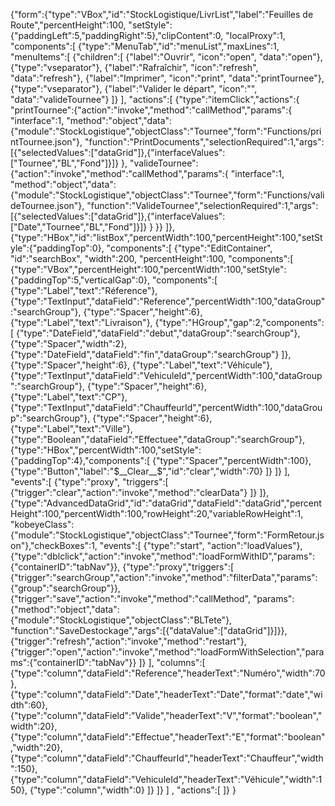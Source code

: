 {"form":{"type":"VBox","id":"StockLogistique/LivrList","label":"Feuilles de Route","percentHeight":100,
"setStyle":{"paddingLeft":5,"paddingRight":5},"clipContent":0,
"localProxy":1,
"components":[
	{"type":"MenuTab","id":"menuList","maxLines":1,
	"menuItems":[
		{"children":[
			{"label":"Ouvrir", "icon":"open", "data":"open"},
			{"type":"vseparator"},
			{"label":"Rafraîchir", "icon":"refresh", "data":"refresh"},
			{"label":"Imprimer", "icon":"print", "data":"printTournee"},
			{"type":"vseparator"},
			{"label":"Valider le départ", "icon":"", "data":"valideTournee"}
		]}
	],
	"actions":[
		{"type":"itemClick","actions":{
			"printTournee":{"action":"invoke","method":"callMethod","params":{
				"interface":1,
				"method":"object","data":{"module":"StockLogistique","objectClass":"Tournee","form":"Functions/printTournee.json"},
				"function":"PrintDocuments","selectionRequired":1,"args":[{"selectedValues":["dataGrid"]},{"interfaceValues":["Tournee","BL","Fond"]}]}
			},
			"valideTournee":{"action":"invoke","method":"callMethod","params":{
				"interface":1,
				"method":"object","data":{"module":"StockLogistique","objectClass":"Tournee","form":"Functions/valideTournee.json"},
				"function":"ValideTournee","selectionRequired":1,"args":[{"selectedValues":["dataGrid"]},{"interfaceValues":["Date","Tournee","BL","Fond"]}]}
			}
		}}
	]},
	{"type":"HBox","id":"listBox","percentWidth":100,"percentHeight":100,"setStyle":{"paddingTop":0},
	"components":[
		{"type":"EditContainer", "id":"searchBox", "width":200, "percentHeight":100,
		"components":[
			{"type":"VBox","percentHeight":100,"percentWidth":100,"setStyle":{"paddingTop":5,"verticalGap":0},
			"components":[
				{"type":"Label","text":"Réference"},
				{"type":"TextInput","dataField":"Reference","percentWidth":100,"dataGroup":"searchGroup"},
				{"type":"Spacer","height":6},
				{"type":"Label","text":"Livraison"},
				{"type":"HGroup","gap":2,"components":[
					{"type":"DateField","dataField":"debut","dataGroup":"searchGroup"},
					{"type":"Spacer","width":2},
					{"type":"DateField","dataField":"fin","dataGroup":"searchGroup"}
				]},
				{"type":"Spacer","height":6},
				{"type":"Label","text":"Véhicule"},
				{"type":"TextInput","dataField":"VehiculeId","percentWidth":100,"dataGroup":"searchGroup"},
				{"type":"Spacer","height":6},
				{"type":"Label","text":"CP"},
				{"type":"TextInput","dataField":"ChauffeurId","percentWidth":100,"dataGroup":"searchGroup"},
				{"type":"Spacer","height":6},
				{"type":"Label","text":"Ville"},
				{"type":"Boolean","dataField":"Effectuee","dataGroup":"searchGroup"},
				{"type":"HBox","percentWidth":100,"setStyle":{"paddingTop":4},"components":[
					{"type":"Spacer","percentWidth":100},
					{"type":"Button","label":"$__Clear__$","id":"clear","width":70}
				]}
			]}
		],
		"events":[
			{"type":"proxy", "triggers":[
				{"trigger":"clear","action":"invoke","method":"clearData"}
			]}
		]},
		{"type":"AdvancedDataGrid","id":"dataGrid","dataField":"dataGrid","percentHeight":100,"percentWidth":100,"rowHeight":20,"variableRowHeight":1, 
		"kobeyeClass":{"module":"StockLogistique","objectClass":"Tournee","form":"FormRetour.json"},"checkBoxes":1,
		"events":[
			{"type":"start", "action":"loadValues"},
			{"type":"dblclick","action":"invoke","method":"loadFormWithID","params":{"containerID":"tabNav"}},
			{"type":"proxy","triggers":[
				{"trigger":"searchGroup","action":"invoke","method":"filterData","params":{"group":"searchGroup"}},
				{"trigger":"save","action":"invoke","method":"callMethod",
				"params":{"method":"object","data":{"module":"StockLogistique","objectClass":"BLTete"},
				"function":"SaveDestockage","args":[{"dataValue":["dataGrid"]}]}},
				{"trigger":"refresh","action":"invoke","method":"restart"},
				{"trigger":"open","action":"invoke","method":"loadFormWithSelection","params":{"containerID":"tabNav"}}
			]}
		],
		"columns":[
				{"type":"column","dataField":"Reference","headerText":"Numéro","width":70},
				{"type":"column","dataField":"Date","headerText":"Date","format":"date","width":60},
				{"type":"column","dataField":"Valide","headerText":"V","format":"boolean","width":20},
				{"type":"column","dataField":"Effectue","headerText":"E","format":"boolean","width":20},
				{"type":"column","dataField":"ChauffeurId","headerText":"Chauffeur","width":150},
				{"type":"column","dataField":"VehiculeId","headerText":"Véhicule","width":150},
				{"type":"column","width":0}
		]}
	]}
]
,
"actions":[
]}
}


